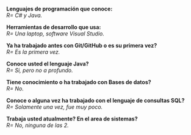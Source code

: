**Lenguajes de programación que conoce:**  
*R= C# y Java.*  
  
**Herramientas de desarrollo que usa:**  
*R= Una laptop, software Visual Studio.*  
  
  **Ya ha trabajado antes con Git/GitHub o es su primera vez?**  
  *R= Es la primera vez.*  
    
**Conoce usted el lenguaje Java?**  
*R= Si, pero no a profundo.*  
  
**Tiene conocimiento o ha trabajado con Bases de datos?**  
*R= No.*  

**Conoce o alguna vez ha trabajado con el lenguaje de consultas SQL?**  
*R= Solamente una vez, fue muy poco.*  

 **Trabaja usted atualmente? En el area de sistemas?**  
 *R= No, ninguna de las 2.*    